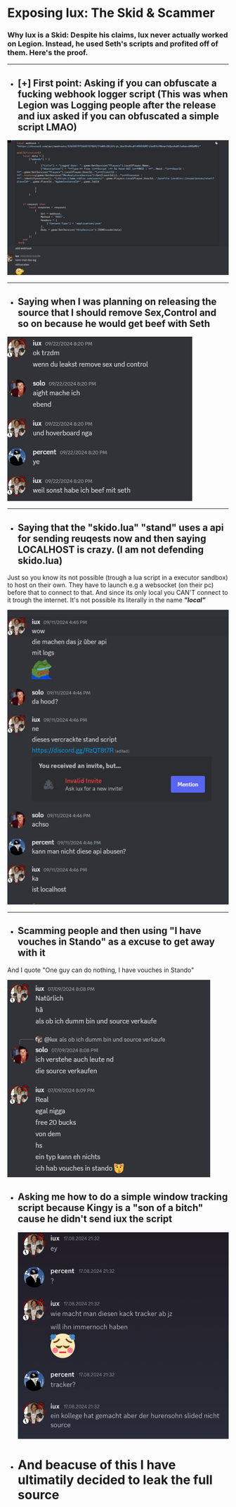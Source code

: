 # Exposing Iux: The Skid & Scammer
### Why Iux is a Skid: Despite his claims, Iux never actually worked on Legion. Instead, he used Seth's scripts and profited off of them. Here's the proof.

---
- ## [+] First point: Asking if you can obfuscate a fucking webhook logger script  (This was when Legion was Logging people after the release and iux asked if you can obfuscated a simple script LMAO)


![alt Text](https://raw.githubusercontent.com/skbiditoiletrizz327/iux-the-skid/refs/heads/main/images/Webhhok_s.png)

---

- ## Saying when I was planning on releasing the source that I should remove Sex,Control and so on because he would get beef with **Seth**

![alt Text](https://raw.githubusercontent.com/skbiditoiletrizz327/iux-the-skid/refs/heads/main/images/Remove_s.png)

---

- ## Saying that the "skido.lua" "stand" uses a api for sending reuqests now and then saying LOCALHOST is crazy. (I am not defending skido.lua)
Just so you know its not possible (trough a lua script in a executor sandbox) to host on their own. They have to launch e.g a websocket (on their pc) before that to connect to that. And since its only local you CAN'T connect to it trough the internet. It's not possible its literally in the name _**"local"**_

![alt Text](https://raw.githubusercontent.com/skbiditoiletrizz327/iux-the-skid/refs/heads/main/images/LocalHost_s.png)

---

- ## Scamming people and then using "I have vouches in Stando" as a excuse to get away with it
And I quote "One guy can do nothing, I have vouches in Stando"

![alt Text](https://raw.githubusercontent.com/skbiditoiletrizz327/iux-the-skid/refs/heads/main/images/Scamming_s.png)

- ## Asking me how to do a simple window tracking script because Kingy is a "son of a bitch" cause he didn't send iux the script

  ![alt Text](https://raw.githubusercontent.com/skbiditoiletrizz327/iux-the-skid/refs/heads/main/images/IMG_3726.jpeg)

- # And beacuse of this I have ultimatily decided to leak the full source 
